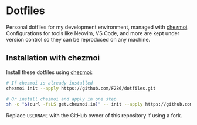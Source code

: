 # Dotfiles

Personal dotfiles for my development environment, managed with [chezmoi](https://www.chezmoi.io/). Configurations for tools like Neovim, VS Code, and more are kept under version control so they can be reproduced on any machine.

## Installation with chezmoi

Install these dotfiles using [chezmoi](https://www.chezmoi.io/):

```bash
# If chezmoi is already installed
chezmoi init --apply https://github.com/F286/dotfiles.git

# Or install chezmoi and apply in one step
sh -c "$(curl -fsLS get.chezmoi.io)" -- init --apply https://github.com/F286/dotfiles.git
```

Replace `USERNAME` with the GitHub owner of this repository if using a fork.
